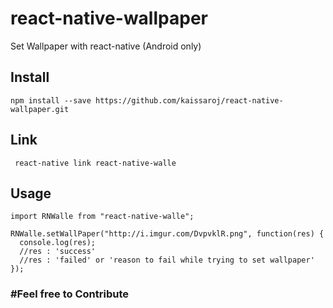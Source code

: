 # react-native-wallpaper
Set Wallpaper with react-native (Android only)
## Install

    npm install --save https://github.com/kaissaroj/react-native-wallpaper.git
## Link
     react-native link react-native-walle
## Usage

    import RNWalle from "react-native-walle";
    
    RNWalle.setWallPaper("http://i.imgur.com/DvpvklR.png", function(res) {
      console.log(res);
      //res : 'success'
      //res : 'failed' or 'reason to fail while trying to set wallpaper'
    });
    
    
<h3>#Feel free to Contribute<h3>


